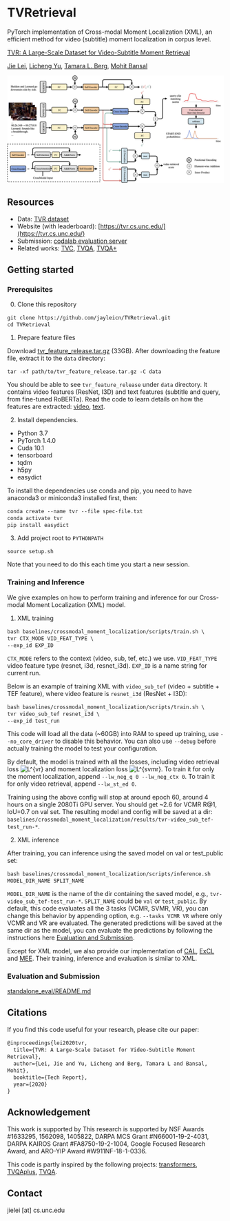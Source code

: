 TVRetrieval
=====
PyTorch implementation of Cross-modal Moment Localization (XML), an efficient method for
video (subtitle) moment localization in corpus level. 

[TVR: A Large-Scale Dataset for Video-Subtitle Moment Retrieval](https://arxiv.org/abs/2001.09099)

[Jie Lei](http://www.cs.unc.edu/~jielei/), [Licheng Yu](http://www.cs.unc.edu/~licheng/),
[Tamara L. Berg](http://tamaraberg.com/), [Mohit Bansal](http://www.cs.unc.edu/~mbansal/)


![model_overview](./imgs/model_overview.png)


## Resources
- Data: [TVR dataset](./data/)
- Website (with leaderboard): [https://tvr.cs.unc.edu/](https://tvr.cs.unc.edu/)
- Submission: [codalab evaluation server](https://competitions.codalab.org/competitions/22780)
- Related works: [TVC](https://github.com/jayleicn/TVCaption), [TVQA](https://github.com/jayleicn/TVQA), [TVQA+](https://github.com/jayleicn/TVQAplus)

## Getting started
### Prerequisites
0. Clone this repository
```
git clone https://github.com/jayleicn/TVRetrieval.git
cd TVRetrieval
```

1. Prepare feature files

Download [tvr_feature_release.tar.gz](https://drive.google.com/file/d/1j4mVkXjKCgafW3ReNjZ2Rk6CKx0Fk_n5/view?usp=sharing) (33GB). 
After downloading the feature file, extract it to the `data` directory:
```
tar -xf path/to/tvr_feature_release.tar.gz -C data
```
You should be able to see `tvr_feature_release` under `data` directory. 
It contains video features (ResNet, I3D) and text features (subtitle and query, from fine-tuned RoBERTa). 
Read the code to learn details on how the features are extracted: 
[video](./utils/video_feature), [text](./utils/text_feature). 

2. Install dependencies.
- Python 3.7
- PyTorch 1.4.0
- Cuda 10.1
- tensorboard
- tqdm
- h5py
- easydict

To install the dependencies use conda and pip, 
you need to have anaconda3 or miniconda3 installed first, then:
```
conda create --name tvr --file spec-file.txt
conda activate tvr 
pip install easydict
```

3. Add project root to `PYTHONPATH`
```
source setup.sh
```
Note that you need to do this each time you start a new session.

### Training and Inference
We give examples on how to perform training and inference for our Cross-modal Moment Localization (XML) model.

1. XML training
```
bash baselines/crossmodal_moment_localization/scripts/train.sh \
tvr CTX_MODE VID_FEAT_TYPE \
--exp_id EXP_ID
```
`CTX_MODE` refers to the context (video, sub, tef, etc.) we use. 
`VID_FEAT_TYPE` video feature type (resnet, i3d, resnet_i3d). 
`EXP_ID` is a name string for current run. 

Below is an example of training XML with `video_sub_tef` (video + subtitle + TEF feature), 
where video feature is `resnet_i3d` (ResNet + I3D):
```
bash baselines/crossmodal_moment_localization/scripts/train.sh \
tvr video_sub_tef resnet_i3d \
--exp_id test_run
```
This code will load all the data (~60GB) into RAM to speed up training, 
use `--no_core_driver` to disable this behavior. You can also use `--debug` before actually training the model to 
test your configuration.

By default, the model is trained with all the losses, including 
video retrieval loss ![L^{vr}](https://render.githubusercontent.com/render/math?math=L%5E%7Bvr%7D) 
and moment localization loss ![L^{svmr}](https://render.githubusercontent.com/render/math?math=L%5E%7Bsvmr%7D).
To train it for only the moment localization, append `--lw_neg_q 0 --lw_neg_ctx 0`.
To train it for only video retrieval, append `--lw_st_ed 0`. 

Training using the above config will stop at around epoch 60, around 4 hours on a single 2080Ti GPU server.
You should get ~2.6 for VCMR R@1, IoU=0.7 on val set. 
The resulting model and config will be saved at a dir:
`baselines/crossmodal_moment_localization/results/tvr-video_sub_tef-test_run-*`.

2. XML inference

After training, you can inference using the saved model on val or test_public set:
```
bash baselines/crossmodal_moment_localization/scripts/inference.sh MODEL_DIR_NAME SPLIT_NAME
```
`MODEL_DIR_NAME` is the name of the dir containing the saved model, 
e.g., `tvr-video_sub_tef-test_run-*`. 
`SPLIT_NAME` could be `val` or `test_public`. 
By default, this code evaluates all the 3 tasks (VCMR, SVMR, VR), you can change this behavior 
by appending option, e.g. `--tasks VCMR VR` where only VCMR and VR are evaluated. 
The generated predictions will be saved at the same dir as the model, you can evaluate the predictions 
by following the instructions here [Evaluation and Submission](#Evaluation-and-Submission).

Except for XML model, we also provide our implementation of [CAL](https://arxiv.org/abs/1907.12763), 
[ExCL](https://arxiv.org/abs/1904.02755) and [MEE](https://arxiv.org/abs/1804.02516). 
Their training, inference and evaluation is similar to XML. 

### Evaluation and Submission
[standalone_eval/README.md](standalone_eval/README.md)


## Citations
If you find this code useful for your research, please cite our paper:
```
@inproceedings{lei2020tvr,
  title={TVR: A Large-Scale Dataset for Video-Subtitle Moment Retrieval},
  author={Lei, Jie and Yu, Licheng and Berg, Tamara L and Bansal, Mohit},
  booktitle={Tech Report},
  year={2020}
}
```

## Acknowledgement
This work is supported by This research is supported by NSF Awards #1633295, 1562098, 1405822, 
DARPA MCS Grant #N66001-19-2-4031, DARPA KAIROS Grant #FA8750-19-2-1004, 
Google Focused Research Award, and ARO-YIP Award #W911NF-18-1-0336.

This code is partly inspired by the following projects: 
[transformers](https://github.com/huggingface/transformers),
[TVQAplus](https://github.com/jayleicn/TVQAplus),
[TVQA](https://github.com/jayleicn/TVQA).

## Contact
jielei [at] cs.unc.edu